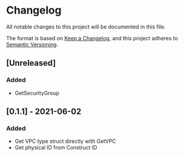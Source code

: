 # Changelog
All notable changes to this project will be documented in this file.

The format is based on [Keep a Changelog](https://keepachangelog.com/en/1.0.0/),
and this project adheres to [Semantic Versioning](https://semver.org/spec/v2.0.0.html).

## [Unreleased]
### Added
- GetSecurityGroup

## [0.1.1] - 2021-06-02
### Added
- Get VPC type struct directly with GetVPC
- Get physical ID from Construct ID
